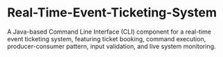 # Real-Time-Event-Ticketing-System
A Java-based Command Line Interface (CLI) component for a real-time event ticketing system, featuring ticket booking, command execution, producer-consumer pattern, input validation, and live system monitoring.
